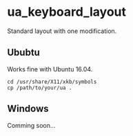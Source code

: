 # ua_keyboard_layout
Standard layout with one modification.
## Ububtu
Works fine with Ubuntu 16.04.

```
cd /usr/share/X11/xkb/symbols
cp /path/to/your/ua .
```

## Windows

Comming soon...
